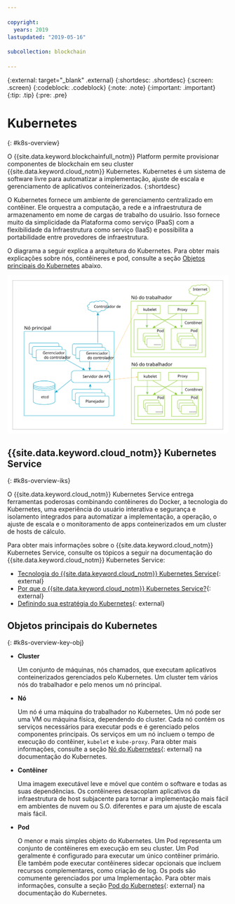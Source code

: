 ```yaml
---

copyright:
  years: 2019
lastupdated: "2019-05-16"

subcollection: blockchain

---
```


{:external: target="_blank" .external}
{:shortdesc: .shortdesc}
{:screen: .screen}
{:codeblock: .codeblock}
{:note: .note}
{:important: .important}
{:tip: .tip}
{:pre: .pre}

# Kubernetes
{: #k8s-overview}

O {{site.data.keyword.blockchainfull_notm}} Platform permite provisionar componentes de blockchain em seu cluster {{site.data.keyword.cloud_notm}} Kubernetes. Kubernetes é um sistema de software livre para automatizar a implementação, ajuste de escala e gerenciamento de aplicativos
conteinerizados.
{:shortdesc}

O Kubernetes fornece um ambiente de gerenciamento centralizado em contêiner. Ele orquestra a computação, a rede e a infraestrutura de armazenamento em nome de cargas de trabalho do usuário. Isso fornece muito da simplicidade da Plataforma como serviço (PaaS) com a flexibilidade da Infraestrutura como serviço (IaaS) e possibilita a portabilidade entre provedores de infraestrutura.

O diagrama a seguir explica a arquitetura do Kubernetes. Para obter mais explicações sobre nós, contêineres e pod, consulte a seção [Objetos principais do Kubernetes](#k8s-overview-key-obj) abaixo.

![Diagrama da arquitetura do Kubernetes](../images/k8s-archi-diagram.svg "Arquitetura do {{site.data.keyword.cloud_notm}} Kubernetes Service")


## {{site.data.keyword.cloud_notm}} Kubernetes Service
{: #k8s-overview-iks}

O {{site.data.keyword.cloud_notm}} Kubernetes Service entrega ferramentas poderosas combinando contêineres do Docker, a tecnologia do Kubernetes, uma experiência do usuário interativa e segurança e isolamento integrados para automatizar a implementação, a operação, o ajuste de escala e o monitoramento de apps conteinerizados em um cluster de hosts de cálculo.

Para obter mais informações sobre o {{site.data.keyword.cloud_notm}} Kubernetes Service, consulte os tópicos a seguir na documentação do {{site.data.keyword.cloud_notm}} Kubernetes Service:
- [Tecnologia do {{site.data.keyword.cloud_notm}} Kubernetes Service](/docs/containers/cs_tech.html#ibm-cloud-kubernetes-service-technology){: external}
- [Por que o {{site.data.keyword.cloud_notm}} Kubernetes Service?](/docs/containers?topic=containers-cs_ov#cs_ov){: external}
- [Definindo sua estratégia do Kubernetes](/docs/containers?topic=containers-strategy#strategy){: external}


## Objetos principais do Kubernetes
{: #k8s-overview-key-obj}

- **Cluster**

  Um conjunto de máquinas, nós chamados, que executam aplicativos conteinerizados gerenciados pelo Kubernetes. Um cluster tem vários nós do trabalhador e pelo menos um nó principal.

- **Nó**

  Um nó é uma máquina do trabalhador no Kubernetes. Um nó pode ser uma VM ou máquina física, dependendo do cluster. Cada nó contém os serviços necessários para executar pods e é gerenciado pelos componentes principais. Os serviços em um nó incluem o tempo de execução do contêiner, `kubelet` e `kube-proxy`. Para obter mais informações, consulte a seção [Nó do Kubernetes](https://kubernetes.io/docs/concepts/architecture/nodes/){: external} na documentação do Kubernetes.

- **Contêiner**

  Uma imagem executável leve e móvel que contém o software e todas as suas dependências. Os contêineres desacoplam aplicativos da infraestrutura de host subjacente para tornar a implementação mais fácil em ambientes de nuvem ou S.O. diferentes e para um ajuste de escala mais fácil.

- **Pod**

  O menor e mais simples objeto do Kubernetes. Um Pod representa um conjunto de contêineres em execução em seu cluster. Um Pod geralmente é configurado para executar um único contêiner primário. Ele também pode executar contêineres sidecar opcionais que incluem recursos complementares, como criação de log. Os pods são comumente gerenciados por uma Implementação. Para obter mais informações, consulte a seção [Pod do Kubernetes](https://kubernetes.io/docs/concepts/workloads/pods/pod/){: external} na documentação do Kubernetes.
